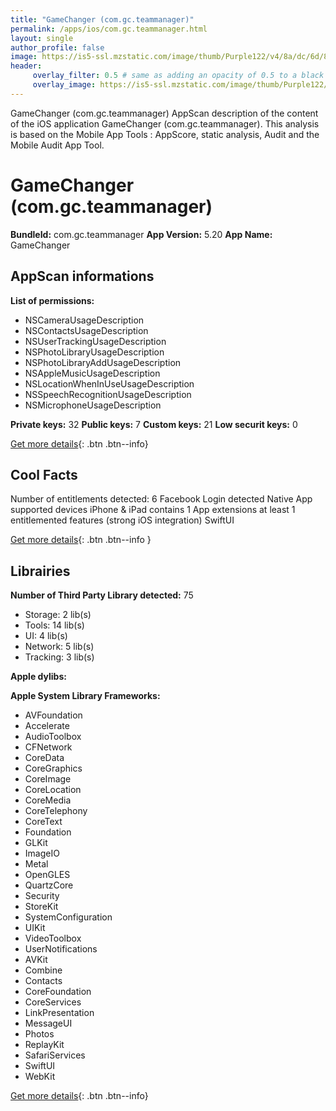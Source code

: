 ```yaml
---
title: "GameChanger (com.gc.teammanager)"
permalink: /apps/ios/com.gc.teammanager.html
layout: single
author_profile: false
image: https://is5-ssl.mzstatic.com/image/thumb/Purple122/v4/8a/dc/6d/8adc6d62-2a85-f1e8-3ba2-53bb92589858/AppIcon-1x_U007emarketing-0-7-0-85-220.png/512x512bb.jpg
header: 
     overlay_filter: 0.5 # same as adding an opacity of 0.5 to a black background
     overlay_image: https://is5-ssl.mzstatic.com/image/thumb/Purple122/v4/8a/dc/6d/8adc6d62-2a85-f1e8-3ba2-53bb92589858/AppIcon-1x_U007emarketing-0-7-0-85-220.png/512x512bb.jpg
---
```

GameChanger (com.gc.teammanager) AppScan description of the content of the iOS application GameChanger (com.gc.teammanager). This analysis is based on the Mobile App Tools : AppScore, static analysis, Audit and the Mobile Audit App Tool.

# GameChanger (com.gc.teammanager)

**BundleId:** com.gc.teammanager
**App Version:** 5.20
**App Name:** GameChanger


## AppScan informations 

**List of permissions:** 
- NSCameraUsageDescription
- NSContactsUsageDescription
- NSUserTrackingUsageDescription
- NSPhotoLibraryUsageDescription
- NSPhotoLibraryAddUsageDescription
- NSAppleMusicUsageDescription
- NSLocationWhenInUseUsageDescription
- NSSpeechRecognitionUsageDescription
- NSMicrophoneUsageDescription
  
  
**Private keys:** 32
**Public keys:** 7
**Custom keys:** 21
**Low securit keys:** 0
  
[Get more details](/pricing.html){: .btn .btn--info}

## Cool Facts

Number of entitlements detected: 6
Facebook Login detected
Native App
supported devices iPhone & iPad
contains 1 App extensions
at least 1 entitlemented features (strong iOS integration)
SwiftUI
  
[Get more details](/pricing.html){: .btn .btn--info }

## Librairies 
**Number of Third Party Library detected:** 75
- Storage: 2 lib(s)
- Tools: 14 lib(s)
- UI: 4 lib(s)
- Network: 5 lib(s)
- Tracking: 3 lib(s)


**Apple dylibs:**


**Apple System Library Frameworks:**
- AVFoundation
- Accelerate
- AudioToolbox
- CFNetwork
- CoreData
- CoreGraphics
- CoreImage
- CoreLocation
- CoreMedia
- CoreTelephony
- CoreText
- Foundation
- GLKit
- ImageIO
- Metal
- OpenGLES
- QuartzCore
- Security
- StoreKit
- SystemConfiguration
- UIKit
- VideoToolbox
- UserNotifications
- AVKit
- Combine
- Contacts
- CoreFoundation
- CoreServices
- LinkPresentation
- MessageUI
- Photos
- ReplayKit
- SafariServices
- SwiftUI
- WebKit


  
[Get more details](/pricing.html){: .btn .btn--info}

